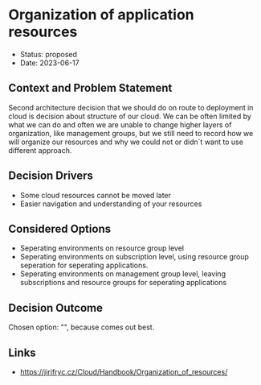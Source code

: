 # Organization of application resources

* Status: proposed
* Date: 2023-06-17

## Context and Problem Statement

Second architecture decision that we should do on route to deployment in cloud is decision about structure of our cloud. We can be often limited by what we can do and often we are unable to change higher layers of organization, like management groups, but we still need to record how we will organize our resources and why we could not or didn´t want to use different approach.

## Decision Drivers

* Some cloud resources cannot be moved later
* Easier navigation and understanding of your resources

## Considered Options

* Seperating environments on resource group level
* Seperating environments on subscription level, using resource group seperation for seperating applications.
* Seperating environments on management group level, leaving subscriptions and resource groups for seperating applications

## Decision Outcome

Chosen option: "", because comes out best.

## Links

* https://jirifryc.cz/Cloud/Handbook/Organization_of_resources/

